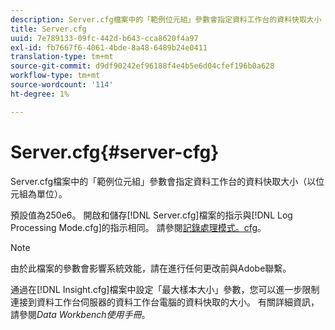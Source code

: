```yaml
---
description: Server.cfg檔案中的「範例位元組」參數會指定資料工作台的資料快取大小（以位元組為單位）。
title: Server.cfg
uuid: 7e789133-09fc-442d-b643-cca8620f4a97
exl-id: fb7667f6-4061-4bde-8a48-6489b24e0411
translation-type: tm+mt
source-git-commit: d9df90242ef96188f4e4b5e6d04cfef196b0a628
workflow-type: tm+mt
source-wordcount: '114'
ht-degree: 1%

---
```


# Server.cfg{#server-cfg}

Server.cfg檔案中的「範例位元組」參數會指定資料工作台的資料快取大小（以位元組為單位）。

預設值為250e6。 開啟和儲存[!DNL Server.cfg]檔案的指示與[!DNL Log Processing Mode.cfg]的指示相同。 請參閱[記錄處理模式。cfg](../../../home/c-dataset-const-proc/c-add-config-files/t-log-proc-mode.md#task-e530907cb34f488182afe625e6d9e44a)。

>[!NOTE]
>
>由於此檔案的參數會影響系統效能，請在進行任何更改前與Adobe聯繫。

通過在[!DNL Insight.cfg]檔案中設定「最大樣本大小」參數，您可以進一步限制連接到資料工作台伺服器的資料工作台電腦的資料快取的大小。 有關詳細資訊，請參閱&#x200B;*Data Workbench使用手冊*。
